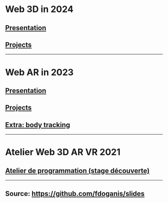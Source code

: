 

# Web 3D in 2024

## [Presentation](./web3d_presentation_20240129.html)

## [Projects](./web3d_projects_20240129.html)

---

# Web AR in 2023

## [Presentation](./ar_presentation_20230212.html)

## [Projects](./ar_projects_20220212.html)

## [Extra: body tracking](./bodytracking.md)

---

# Atelier Web 3D AR VR 2021

## [Atelier de programmation (stage découverte)](./Atelier_programmation_Web3D_AR_VR.html)

---

## Source: https://github.com/fdoganis/slides
